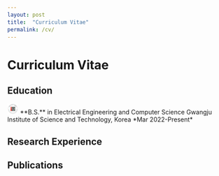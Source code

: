 ```yaml
---
layout: post
title:  "Curriculum Vitae"
permalink: /cv/
---
```

# Curriculum Vitae  

## Education  
<img src="/assets/gist.png" width="25px" height="25px">
**B.S.** in Electrical Engineering and Computer Science  
Gwangju Institute of Science and Technology, Korea  
*Mar 2022-Present*  

## Research Experience  
  
  
## Publications  
  
